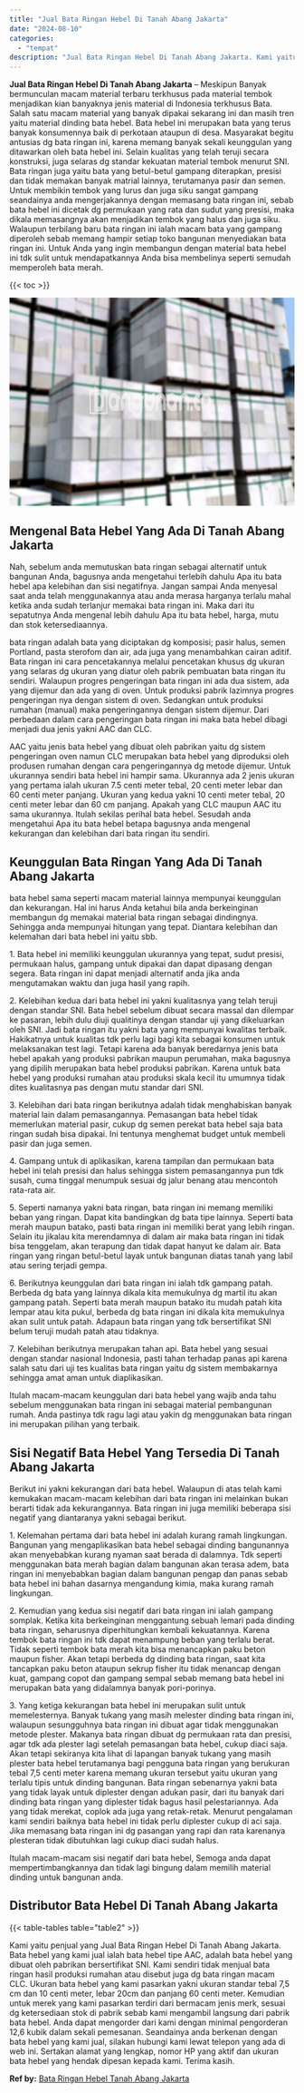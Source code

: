 ```yaml
---
title: "Jual Bata Ringan Hebel Di Tanah Abang Jakarta"
date: "2024-08-10"
categories: 
  - "tempat"
description: "Jual Bata Ringan Hebel Di Tanah Abang Jakarta. Kami yaitu penjual yang Jual Bata Ringan Hebel Di Tanah Abang Jakarta. Bata hebel yang kami jual ialah bata he..."
---
```


**Jual Bata Ringan Hebel Di Tanah Abang Jakarta** – Meskipun Banyak bermunculan macam material terbaru terkhusus pada material tembok menjadikan kian banyaknya jenis material di Indonesia terkhusus Bata. Salah satu macam material yang banyak dipakai sekarang ini dan masih tren yaitu material dinding bata hebel. Bata hebel ini merupakan bata yang terus banyak konsumennya baik di perkotaan ataupun di desa. Masyarakat begitu antusias dg bata ringan ini, karena memang banyak sekali keunggulan yang ditawarkan oleh bata hebel ini. Selain kualitas yang telah teruji secara konstruksi, juga selaras dg standar kekuatan material tembok menurut SNI. Bata ringan juga yaitu bata yang betul-betul gampang diterapkan, presisi dan tidak memakan banyak matrial lainnya, terutamanya pasir dan semen. Untuk membikin tembok yang lurus dan juga siku sangat gampang seandainya anda mengerjakannya dengan memasang bata ringan ini, sebab bata hebel ini dicetak dg permukaan yang rata dan sudut yang presisi, maka dikala memasangnya akan menjadikan tembok yang halus dan juga siku. Walaupun terbilang baru bata ringan ini ialah macam bata yang gampang diperoleh sebab memang hampir setiap toko bangunan menyediakan bata ringan ini. Untuk Anda yang ingin membangun dengan material bata hebel ini tdk sulit untuk mendapatkannya Anda bisa membelinya seperti semudah memperoleh bata merah.

{{< toc >}}

![Jual Bata Ringan Hebel Di Tanah Abang Jakarta](/images/jual-hebel-murah-31.png)

## Mengenal Bata Hebel Yang Ada Di Tanah Abang Jakarta

Nah, sebelum anda memutuskan bata ringan sebagai alternatif untuk bangunan Anda, bagusnya anda mengetahui terlebih dahulu Apa itu bata hebel apa kelebihan dan sisi negatifnya. Jangan sampai Anda menyesal saat anda telah menggunakannya atau anda merasa harganya terlalu mahal ketika anda sudah terlanjur memakai bata ringan ini. Maka dari itu sepatutnya Anda mengenal lebih dahulu Apa itu bata hebel, harga, mutu dan stok ketersediaannya.

bata ringan adalah bata yang diciptakan dg komposisi; pasir halus, semen Portland, pasta sterofom dan air, ada juga yang menambahkan cairan aditif. Bata ringan ini cara pencetakannya melalui pencetakan khusus dg ukuran yang selaras dg ukuran yang diatur oleh pabrik pembuatan bata ringan itu sendiri. Walaupun progres pengeringan bata ringan ini ada dua sistem, ada yang dijemur dan ada yang di oven. Untuk produksi pabrik lazimnya progres pengeringan nya dengan sistem di oven. Sedangkan untuk produksi rumahan (manual) maka pengeringannya dengan sistem dijemur. Dari perbedaan dalam cara pengeringan bata ringan ini maka bata hebel dibagi menjadi dua jenis yakni AAC dan CLC.

AAC yaitu jenis bata hebel yang dibuat oleh pabrikan yaitu dg sistem pengeringan oven namun CLC merupakan bata hebel yang diproduksi oleh produsen rumahan dengan cara pengeringannya dg metode dijemur. Untuk ukurannya sendiri bata hebel ini hampir sama. Ukurannya ada 2 jenis ukuran yang pertama ialah ukuran 7.5 centi meter tebal, 20 centi meter lebar dan 60 centi meter panjang. Ukuran yang kedua yakni 10 centi meter tebal, 20 centi meter lebar dan 60 cm panjang. Apakah yang CLC maupun AAC itu sama ukurannya. Itulah sekilas perihal bata hebel. Sesudah anda mengetahui Apa itu bata hebel betapa bagusnya anda mengenal kekurangan dan kelebihan dari bata ringan itu sendiri.

## Keunggulan Bata Ringan Yang Ada Di Tanah Abang Jakarta

bata hebel sama seperti macam material lainnya mempunyai keunggulan dan kekurangan. Hal ini harus Anda ketahui bila anda berkeinginan membangun dg memakai material bata ringan sebagai dindingnya. Sehingga anda mempunyai hitungan yang tepat. Diantara kelebihan dan kelemahan dari bata hebel ini yaitu sbb.

1\. Bata hebel ini memiliki keunggulan ukurannya yang tepat, sudut presisi, permukaan halus, gampang untuk dipakai dan dapat dipasang dengan segera. Bata ringan ini dapat menjadi alternatif anda jika anda mengutamakan waktu dan juga hasil yang rapih.

2\. Kelebihan kedua dari bata hebel ini yakni kualitasnya yang telah teruji dengan standar SNI. Bata hebel sebelum dibuat secara massal dan dilempar ke pasaran, lebih dulu diuji qualitinya dengan standar uji yang dikeluarkan oleh SNI. Jadi bata ringan itu yakni bata yang mempunyai kwalitas terbaik. Hakikatnya untuk kualitas tdk perlu lagi bagi kita sebagai konsumen untuk melaksanakan test lagi. Tetapi karena ada banyak beredarnya jenis bata hebel apakah yang produksi pabrikan maupun perumahan, maka bagusnya yang dipilih merupakan bata hebel produksi pabrikan. Karena untuk bata hebel yang produksi rumahan atau produksi skala kecil itu umumnya tidak dites kualitasnya pas dengan mutu standar dari SNI.

3\. Kelebihan dari bata ringan berikutnya adalah tidak menghabiskan banyak material lain dalam pemasangannya. Pemasangan bata hebel tidak memerlukan material pasir, cukup dg semen perekat bata hebel saja bata ringan sudah bisa dipakai. Ini tentunya menghemat budget untuk membeli pasir dan juga semen.

4\. Gampang untuk di aplikasikan, karena tampilan dan permukaan bata hebel ini telah presisi dan halus sehingga sistem pemasangannya pun tdk susah, cuma tinggal menumpuk sesuai dg jalur benang atau mencontoh rata-rata air.

5\. Seperti namanya yakni bata ringan, bata ringan ini memang memiliki beban yang ringan. Dapat kita bandingkan dg bata tipe lainnya. Seperti bata merah maupun batako, pasti bata ringan ini memiliki berat yang lebih ringan. Selain itu jikalau kita merendamnya di dalam air maka bata ringan ini tidak bisa tenggelam, akan terapung dan tidak dapat hanyut ke dalam air. Bata ringan yang ringan betul-betul layak untuk bangunan diatas tanah yang labil atau sering terjadi gempa.

6\. Berikutnya keunggulan dari bata ringan ini ialah tdk gampang patah. Berbeda dg bata yang lainnya dikala kita memukulnya dg martil itu akan gampang patah. Seperti bata merah maupun batako itu mudah patah kita lempar atau kita pukul, berbeda dg bata ringan ini dikala kita memukulnya akan sulit untuk patah. Adapaun bata ringan yang tdk bersertifikat SNI belum teruji mudah patah atau tidaknya.

7\. Kelebihan berikutnya merupakan tahan api. Bata hebel yang sesuai dengan standar nasional Indonesia, pasti tahan terhadap panas api karena salah satu dari uji tes kualitas bata ringan yaitu dg sistem membakarnya sehingga amat aman untuk diaplikasikan.

Itulah macam-macam keunggulan dari bata hebel yang wajib anda tahu sebelum menggunakan bata ringan ini sebagai material pembangunan rumah. Anda pastinya tdk ragu lagi atau yakin dg menggunakan bata ringan ini merupakan pilihan yang terbaik.

## Sisi Negatif Bata Hebel Yang Tersedia Di Tanah Abang Jakarta

Berikut ini yakni kekurangan dari bata hebel. Walaupun di atas telah kami kemukakan macam-macam kelebihan dari bata ringan ini melainkan bukan berarti tidak ada kekurangannya. Bata ringan ini juga memiliki beberapa sisi negatif yang diantaranya yakni sebagai berikut.

1\. Kelemahan pertama dari bata hebel ini adalah kurang ramah lingkungan. Bangunan yang mengaplikasikan bata hebel sebagai dinding bangunannya akan menyebabkan kurang nyaman saat berada di dalamnya. Tdk seperti menggunakan bata merah bagian dalam bangunan akan terasa adem, bata ringan ini menyebabkan bagian dalam bangunan pengap dan panas sebab bata hebel ini bahan dasarnya mengandung kimia, maka kurang ramah lingkungan.

2\. Kemudian yang kedua sisi negatif dari bata ringan ini ialah gampang somplak. Ketika kita berkeinginan menggantung sebuah lemari pada dinding bata ringan, seharusnya diperhitungkan kembali kekuatannya. Karena tembok bata ringan ini tdk dapat menampung beban yang terlalu berat. Tidak seperti tembok bata merah kita bisa menancapkan paku beton maupun fisher. Akan tetapi berbeda dg dinding bata ringan, saat kita tancapkan paku beton ataupun sekrup fisher itu tidak menancap dengan kuat, gampang copot dan gampang sempal sebab memang bata hebel ini merupakan bata yang didalamnya banyak pori-porinya.

3\. Yang ketiga kekurangan bata hebel ini merupakan sulit untuk memelesternya. Banyak tukang yang masih melester dinding bata ringan ini, walaupun sesungguhnya bata ringan ini dibuat agar tidak menggunakan metode plester. Makanya bata ringan dibuat dg permukaan rata dan presisi, agar tdk ada plester lagi setelah pemasangan bata hebel, cukup diaci saja. Akan tetapi sekiranya kita lihat di lapangan banyak tukang yang masih plester bata hebel terutamanya bagi pengguna bata ringan yang berukuran tebal 7,5 centi meter karena memang ukuran tersebut yaitu ukuran yang terlalu tipis untuk dinding bangunan. Bata ringan sebenarnya yakni bata yang tidak layak untuk diplester dengan adukan pasir, dari itu banyak dari dinding bata ringan yang diplester tidak bagus hasil pelestariannya. Ada yang tidak merekat, coplok ada juga yang retak-retak. Menurut pengalaman kami sendiri baiknya bata hebel ini tidak perlu diplester cukup di aci saja. Jika memasang bata ringan ini dg pasangan yang rapi dan rata karenanya plesteran tidak dibutuhkan lagi cukup diaci sudah halus.

Itulah macam-macam sisi negatif dari bata hebel, Semoga anda dapat mempertimbangkannya dan tidak lagi bingung dalam memilih material dinding untuk bangunan anda.

## Distributor Bata Hebel Di Tanah Abang Jakarta

{{< table-tables table="table2" >}}

Kami yaitu penjual yang Jual Bata Ringan Hebel Di Tanah Abang Jakarta. Bata hebel yang kami jual ialah bata hebel tipe AAC, adalah bata hebel yang dibuat oleh pabrikan bersertifikat SNI. Kami sendiri tidak menjual bata ringan hasil produksi rumahan atau disebut juga dg bata ringan macam CLC. Ukuran bata hebel yang kami pasarkan yakni ukuran standar tebal 7,5 cm dan 10 centi meter, lebar 20cm dan panjang 60 centi meter. Kemudian untuk merek yang kami pasarkan terdiri dari bermacam jenis merk, sesuai dg ketersediaan stok di pabrik sebab kami mengambil langsung dari pabrik bata hebel. Anda dapat mengorder dari kami dengan minimal pengorderan 12,6 kubik dalam sekali pemesanan. Seandainya anda berkenan dengan bata hebel yang kami jual, silakan hubungi kami lewat telepon yang ada di web ini. Sertakan alamat yang lengkap, nomor HP yang aktif dan ukuran bata hebel yang hendak dipesan kepada kami. Terima kasih.

**Ref by:** [Bata Ringan Hebel Tanah Abang Jakarta](https://id.wikipedia.org/wiki/Bata)
